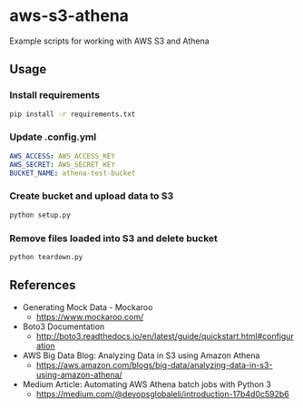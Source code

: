 # aws-s3-athena
Example scripts for working with AWS S3 and Athena

## Usage

### Install requirements

```bash
pip install -r requirements.txt
```

### Update .config.yml

```yaml
AWS_ACCESS: AWS_ACCESS_KEY
AWS_SECRET: AWS_SECRET_KEY
BUCKET_NAME: athena-test-bucket
```

### Create bucket and upload data to S3

```bash
python setup.py
```

### Remove files loaded into S3 and delete bucket

```bash
python teardown.py
``` 

## References

- Generating Mock Data - Mockaroo
  - https://www.mockaroo.com/
- Boto3 Documentation
  - http://boto3.readthedocs.io/en/latest/guide/quickstart.html#configuration 
- AWS Big Data Blog: Analyzing Data in S3 using Amazon Athena 
  - https://aws.amazon.com/blogs/big-data/analyzing-data-in-s3-using-amazon-athena/
- Medium Article: Automating AWS Athena batch jobs with Python 3
  - https://medium.com/@devopsglobaleli/introduction-17b4d0c592b6

